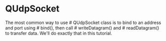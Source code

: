 # QUdpSocket

The most common way to use  # QUdpSocket class is to bind to an address and port using # bind(), then call # writeDatagram() and # readDatagram() to transfer data. We'll do exactly that in this tutorial.
